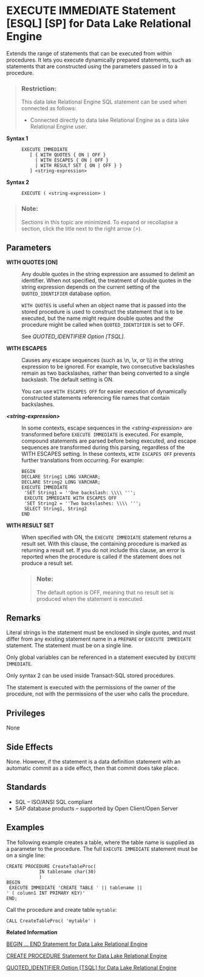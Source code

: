 <!-- loioa61dfe2b84f210159a53c67a84c3c01b -->

# EXECUTE IMMEDIATE Statement \[ESQL\] \[SP\] for Data Lake Relational Engine

Extends the range of statements that can be executed from within procedures. It lets you execute dynamically prepared statements, such as statements that are constructed using the parameters passed in to a procedure.



> ### Restriction:  
> This data lake Relational Engine SQL statement can be used when connected as follows:
> 
> -   Connected directly to data lake Relational Engine as a data lake Relational Engine user.




<dl>
<dt><b>

Syntax 1

</b></dt>
<dd>

```
EXECUTE IMMEDIATE 
   [ { WITH QUOTES { ON | OFF }
     | WITH ESCAPES { ON | OFF } 
     | WITH RESULT SET { ON | OFF } }
   ] <string-expression>
```



</dd><dt><b>

Syntax 2

</b></dt>
<dd>

```
EXECUTE ( <string-expression> )
```



</dd>
</dl>



> ### Note:  
> Sections in this topic are minimized. To expand or recollapse a section, click the title next to the right arrow \(*\>*\).



<a name="loioa61dfe2b84f210159a53c67a84c3c01b__IQ_Parameters"/>

## Parameters


<dl>
<dt><b>

WITH QUOTES \[ON\]

</b></dt>
<dd>

Any double quotes in the string expression are assumed to delimit an identifier. When not specified, the treatment of double quotes in the string expression depends on the current setting of the `QUOTED_IDENTIFIER` database option.

`WITH QUOTES` is useful when an object name that is passed into the stored procedure is used to construct the statement that is to be executed, but the name might require double quotes and the procedure might be called when `QUOTED_IDENTIFIER` is set to OFF.

See *QUOTED\_IDENTIFIER Option \[TSQL\]*.



</dd><dt><b>

WITH ESCAPES

</b></dt>
<dd>

Causes any escape sequences \(such as \\n, \\x, or \\\\\) in the string expression to be ignored. For example, two consecutive backslashes remain as two backslashes, rather than being converted to a single backslash. The default setting is ON.

You can use `WITH ESCAPES OFF` for easier execution of dynamically constructed statements referencing file names that contain backslashes.



</dd><dt><b>

*<string-expression\>*

</b></dt>
<dd>

In some contexts, escape sequences in the *<string-expression\>* are transformed before `EXECUTE IMMEDIATE` is executed. For example, compound statements are parsed before being executed, and escape sequences are transformed during this parsing, regardless of the WITH ESCAPES setting. In these contexts, `WITH ESCAPES OFF` prevents further translations from occurring. For example:

```
BEGIN
DECLARE String1 LONG VARCHAR;
DECLARE String2 LONG VARCHAR;
EXECUTE IMMEDIATE 
 'SET String1 = ''One backslash: \\\\ '''; 
 EXECUTE IMMEDIATE WITH ESCAPES OFF 
 'SET String2 = ''Two backslashes: \\\\ ''';  
 SELECT String1, String2 
END
```



</dd><dt><b>

WITH RESULT SET

</b></dt>
<dd>

When specified with ON, the `EXECUTE IMMEDIATE` statement returns a result set. With this clause, the containing procedure is marked as returning a result set. If you do not include this clause, an error is reported when the procedure is called if the statement does not produce a result set.

> ### Note:  
> The default option is OFF, meaning that no result set is produced when the statement is executed.



</dd>
</dl>



<a name="loioa61dfe2b84f210159a53c67a84c3c01b__IQ_Usage"/>

## Remarks

Literal strings in the statement must be enclosed in single quotes, and must differ from any existing statement name in a `PREPARE` or `EXECUTE IMMEDIATE` statement. The statement must be on a single line.

Only global variables can be referenced in a statement executed by `EXECUTE IMMEDIATE`.

Only syntax 2 can be used inside Transact-SQL stored procedures.

The statement is executed with the permissions of the owner of the procedure, not with the permissions of the user who calls the procedure.



<a name="loioa61dfe2b84f210159a53c67a84c3c01b__IQ_Permissions"/>

## Privileges

None



<a name="loioa61dfe2b84f210159a53c67a84c3c01b__IQ_Side_Effects"/>

## Side Effects

None. However, if the statement is a data definition statement with an automatic commit as a side effect, then that commit does take place.



<a name="loioa61dfe2b84f210159a53c67a84c3c01b__IQ_Standards"/>

## Standards

-   SQL – ISO/ANSI SQL compliant
-   SAP database products – supported by Open Client/Open Server



<a name="loioa61dfe2b84f210159a53c67a84c3c01b__IQ_Examples"/>

## Examples

The following example creates a table, where the table name is supplied as a parameter to the procedure. The full `EXECUTE IMMEDIATE` statement must be on a single line:

```
CREATE PROCEDURE CreateTableProc(
            IN tablename char(30)
            )
BEGIN
 EXECUTE IMMEDIATE 'CREATE TABLE ' || tablename ||
' ( column1 INT PRIMARY KEY)'
END;
```

Call the procedure and create table `mytable`:

```
CALL CreateTableProc( 'mytable' )
```

**Related Information**  


[BEGIN … END Statement for Data Lake Relational Engine](begin-end-statement-for-data-lake-relational-engine-a6142de.md "Groups SQL statements together.")

[CREATE PROCEDURE Statement for Data Lake Relational Engine](create-procedure-statement-for-data-lake-relational-engine-a6185b2.md "Creates a new user-defined SQL procedure in the database.")

[QUOTED\_IDENTIFIER Option \[TSQL\] for Data Lake Relational Engine](../090-database-options/quoted-identifier-option-tsql-for-data-lake-relational-engine-a651dd4.md "Controls the interpretation of strings that are enclosed in double quotes.")


